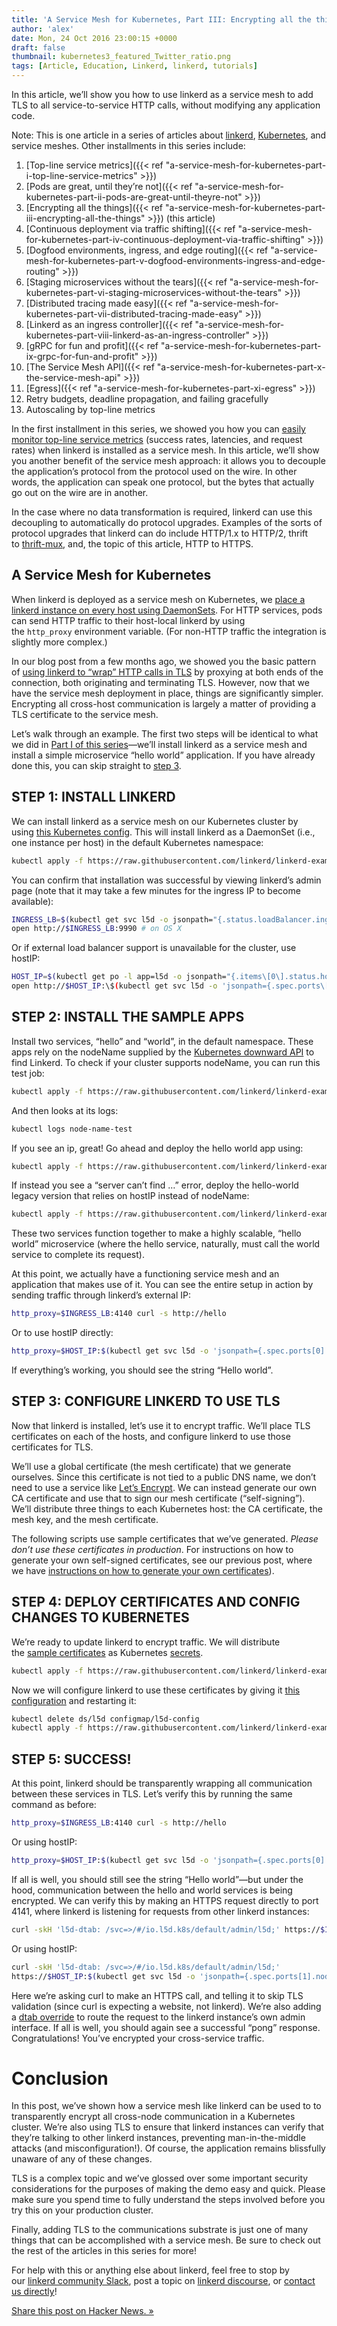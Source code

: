 ```yaml
---
title: 'A Service Mesh for Kubernetes, Part III: Encrypting all the things'
author: 'alex'
date: Mon, 24 Oct 2016 23:00:15 +0000
draft: false
thumbnail: kubernetes3_featured_Twitter_ratio.png
tags: [Article, Education, Linkerd, linkerd, tutorials]
---
```


In this article, we’ll show you how to use linkerd as a service mesh to add TLS to all service-to-service HTTP calls, without modifying any application code.

Note: This is one article in a series of articles about [linkerd](https://linkerd.io/), [Kubernetes](http://kubernetes.io/), and service meshes. Other installments in this series include:

1. [Top-line service metrics]({{< ref "a-service-mesh-for-kubernetes-part-i-top-line-service-metrics" >}})
2. [Pods are great, until they’re not]({{< ref "a-service-mesh-for-kubernetes-part-ii-pods-are-great-until-theyre-not" >}})
3. [Encrypting all the things]({{< ref "a-service-mesh-for-kubernetes-part-iii-encrypting-all-the-things" >}}) (this article)
4. [Continuous deployment via traffic shifting]({{< ref "a-service-mesh-for-kubernetes-part-iv-continuous-deployment-via-traffic-shifting" >}})
5. [Dogfood environments, ingress, and edge routing]({{< ref "a-service-mesh-for-kubernetes-part-v-dogfood-environments-ingress-and-edge-routing" >}})
6. [Staging microservices without the tears]({{< ref "a-service-mesh-for-kubernetes-part-vi-staging-microservices-without-the-tears" >}})
7. [Distributed tracing made easy]({{< ref "a-service-mesh-for-kubernetes-part-vii-distributed-tracing-made-easy" >}})
8. [Linkerd as an ingress controller]({{< ref "a-service-mesh-for-kubernetes-part-viii-linkerd-as-an-ingress-controller" >}})
9. [gRPC for fun and profit]({{< ref "a-service-mesh-for-kubernetes-part-ix-grpc-for-fun-and-profit" >}})
10. [The Service Mesh API]({{< ref "a-service-mesh-for-kubernetes-part-x-the-service-mesh-api" >}})
11. [Egress]({{< ref "a-service-mesh-for-kubernetes-part-xi-egress" >}})
12. Retry budgets, deadline propagation, and failing gracefully
13. Autoscaling by top-line metrics

In the first installment in this series, we showed you how you can [easily monitor top-line service metrics](/a-service-mesh-for-kubernetes-part-i-top-line-service-metrics/) (success rates, latencies, and request rates) when linkerd is installed as a service mesh. In this article, we’ll show you another benefit of the service mesh approach: it allows you to decouple the application’s protocol from the protocol used on the wire. In other words, the application can speak one protocol, but the bytes that actually go out on the wire are in another.

In the case where no data transformation is required, linkerd can use this decoupling to automatically do protocol upgrades. Examples of the sorts of protocol upgrades that linkerd can do include HTTP/1.x to HTTP/2, thrift to [thrift-mux](http://twitter.github.io/finagle/guide/Protocols.html#mux), and, the topic of this article, HTTP to HTTPS.

## A Service Mesh for Kubernetes

When linkerd is deployed as a service mesh on Kubernetes, we [place a linkerd instance on every host using DaemonSets](/a-service-mesh-for-kubernetes-part-ii-pods-are-great-until-theyre-not/). For HTTP services, pods can send HTTP traffic to their host-local linkerd by using the `http_proxy` environment variable. (For non-HTTP traffic the integration is slightly more complex.)

In our blog post from a few months ago, we showed you the basic pattern of [using linkerd to “wrap” HTTP calls in TLS](/transparent-tls-with-linkerd/) by proxying at both ends of the connection, both originating and terminating TLS. However, now that we have the service mesh deployment in place, things are significantly simpler. Encrypting all cross-host communication is largely a matter of providing a TLS certificate to the service mesh.

Let’s walk through an example. The first two steps will be identical to what we did in [Part I of this series](/a-service-mesh-for-kubernetes-part-i-top-line-service-metrics/)—we’ll install linkerd as a service mesh and install a simple microservice “hello world” application. If you have already done this, you can skip straight to [step 3](/a-service-mesh-for-kubernetes-part-iii-encrypting-all-the-things/#step-3-configure-linkerd-to-use-tls).

## STEP 1: INSTALL LINKERD

We can install linkerd as a service mesh on our Kubernetes cluster by using [this Kubernetes config](https://raw.githubusercontent.com/linkerd/linkerd-examples/master/k8s-daemonset/k8s/linkerd.yml). This will install linkerd as a DaemonSet (i.e., one instance per host) in the default Kubernetes namespace:

```bash
kubectl apply -f https://raw.githubusercontent.com/linkerd/linkerd-examples/master/k8s-daemonset/k8s/linkerd.yml
```

You can confirm that installation was successful by viewing linkerd’s admin page (note that it may take a few minutes for the ingress IP to become available):

```bash
INGRESS_LB=$(kubectl get svc l5d -o jsonpath="{.status.loadBalancer.ingress[0].*}")
open http://$INGRESS_LB:9990 # on OS X
```

Or if external load balancer support is unavailable for the cluster, use hostIP:

```bash
HOST_IP=$(kubectl get po -l app=l5d -o jsonpath="{.items\[0\].status.hostIP}")
open http://$HOST_IP:\$(kubectl get svc l5d -o 'jsonpath={.spec.ports\[2\].nodePort}') # on OS X
```

## STEP 2: INSTALL THE SAMPLE APPS

Install two services, “hello” and “world”, in the default namespace. These apps rely on the nodeName supplied by the [Kubernetes downward API](https://kubernetes.io/docs/tasks/inject-data-application/downward-api-volume-expose-pod-information/) to find Linkerd. To check if your cluster supports nodeName, you can run this test job:

```bash
kubectl apply -f https://raw.githubusercontent.com/linkerd/linkerd-examples/master/k8s-daemonset/k8s/node-name-test.yml
```

And then looks at its logs:

```bash
kubectl logs node-name-test
```

If you see an ip, great! Go ahead and deploy the hello world app using:

```bash
kubectl apply -f https://raw.githubusercontent.com/linkerd/linkerd-examples/master/k8s-daemonset/k8s/hello-world.yml
```

If instead you see a “server can’t find …” error, deploy the hello-world legacy version that relies on hostIP instead of nodeName:

```bash
kubectl apply -f https://raw.githubusercontent.com/linkerd/linkerd-examples/master/k8s-daemonset/k8s/hello-world-legacy.yml
```

These two services function together to make a highly scalable, “hello world” microservice (where the hello service, naturally, must call the world service to complete its request).

At this point, we actually have a functioning service mesh and an application that makes use of it. You can see the entire setup in action by sending traffic through linkerd’s external IP:

```bash
http_proxy=$INGRESS_LB:4140 curl -s http://hello
```

Or to use hostIP directly:

```bash
http_proxy=$HOST_IP:$(kubectl get svc l5d -o 'jsonpath={.spec.ports[0].nodePort}') curl -s http://hello
```

If everything’s working, you should see the string “Hello world”.

## STEP 3: CONFIGURE LINKERD TO USE TLS

Now that linkerd is installed, let’s use it to encrypt traffic. We’ll place TLS certificates on each of the hosts, and configure linkerd to use those certificates for TLS.

We’ll use a global certificate (the mesh certificate) that we generate ourselves. Since this certificate is not tied to a public DNS name, we don’t need to use a service like [Let’s Encrypt](https://letsencrypt.org/). We can instead generate our own CA certificate and use that to sign our mesh certificate (“self-signing”). We’ll distribute three things to each Kubernetes host: the CA certificate, the mesh key, and the mesh certificate.

The following scripts use sample certificates that we’ve generated. *Please don’t use these certificates in production*. For instructions on how to generate your own self-signed certificates, see our previous post, where we have [instructions on how to generate your own certificates](/transparent-tls-with-linkerd/#generating-certificates)).

## STEP 4: DEPLOY CERTIFICATES AND CONFIG CHANGES TO KUBERNETES

We’re ready to update linkerd to encrypt traffic. We will distribute the [sample certificates](https://raw.githubusercontent.com/linkerd/linkerd-examples/master/k8s-daemonset/k8s/certificates.yml) as Kubernetes [secrets](https://kubernetes.io/docs/concepts/configuration/secret/).

```bash
kubectl apply -f https://raw.githubusercontent.com/linkerd/linkerd-examples/master/k8s-daemonset/k8s/certificates.yml
```

Now we will configure linkerd to use these certificates by giving it [this configuration](https://raw.githubusercontent.com/linkerd/linkerd-examples/master/k8s-daemonset/k8s/linkerd-tls.yml) and restarting it:

```bash
kubectl delete ds/l5d configmap/l5d-config
kubectl apply -f https://raw.githubusercontent.com/linkerd/linkerd-examples/master/k8s-daemonset/k8s/linkerd-tls.yml
```

## STEP 5: SUCCESS!

At this point, linkerd should be transparently wrapping all communication between these services in TLS. Let’s verify this by running the same command as before:

```bash
http_proxy=$INGRESS_LB:4140 curl -s http://hello
```

Or using hostIP:

```bash
http_proxy=$HOST_IP:$(kubectl get svc l5d -o 'jsonpath={.spec.ports[0].nodePort}') curl -s http://hello
```

If all is well, you should still see the string “Hello world”—but under the hood, communication between the hello and world services is being encrypted. We can verify this by making an HTTPS request directly to port 4141, where linkerd is listening for requests from other linkerd instances:

```bash
curl -skH 'l5d-dtab: /svc=>/#/io.l5d.k8s/default/admin/l5d;' https://$INGRESS_LB:4141/admin/ping
```

Or using hostIP:

```bash
curl -skH 'l5d-dtab: /svc=>/#/io.l5d.k8s/default/admin/l5d;'
https://$HOST_IP:$(kubectl get svc l5d -o 'jsonpath={.spec.ports[1].nodePort}')/admin/ping
```

Here we’re asking curl to make an HTTPS call, and telling it to skip TLS validation (since curl is expecting a website, not linkerd). We’re also adding a [dtab override](https://linkerd.io/features/routing/#per-request-routing) to route the request to the linkerd instance’s own admin interface. If all is well, you should again see a successful “pong” response. Congratulations! You’ve encrypted your cross-service traffic.

# Conclusion

In this post, we’ve shown how a service mesh like linkerd can be used to to transparently encrypt all cross-node communication in a Kubernetes cluster. We’re also using TLS to ensure that linkerd instances can verify that they’re talking to other linkerd instances, preventing man-in-the-middle attacks (and misconfiguration!). Of course, the application remains blissfully unaware of any of these changes.

TLS is a complex topic and we’ve glossed over some important security considerations for the purposes of making the demo easy and quick. Please make sure you spend time to fully understand the steps involved before you try this on your production cluster.

Finally, adding TLS to the communications substrate is just one of many things that can be accomplished with a service mesh. Be sure to check out the rest of the articles in this series for more!

For help with this or anything else about linkerd, feel free to stop by our [linkerd community Slack](http://slack.linkerd.io/), post a topic on [linkerd discourse](https://discourse.linkerd.io/), or [contact us directly](https://linkerd.io/overview/help/)!

[Share this post on Hacker News. »](https://news.ycombinator.com/submitlink?u=https%3A%2F%2Flocalhost%3A1313%2F2016%2F10%2F24%2Fa-service-mesh-for-kubernetes-part-iii-encrypting-all-the-things%2F&t=A%20Service%20Mesh%20for%20Kubernetes%2C%20Part%20III%3A%20Encrypting%20all%20the%20things)
